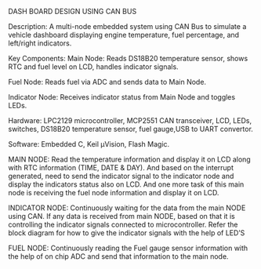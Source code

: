 DASH BOARD DESIGN USING CAN BUS

Description: A multi-node embedded system using CAN Bus to simulate a vehicle dashboard displaying engine temperature, fuel percentage, and left/right indicators. 

Key Components:
Main Node: Reads DS18B20 temperature sensor, shows RTC and fuel level on LCD, handles indicator signals.

Fuel Node: 
Reads fuel via ADC and sends data to Main Node.

Indicator Node:
Receives indicator status from Main Node and toggles LEDs. 

Hardware: 
LPC2129 microcontroller, MCP2551 CAN transceiver, LCD, LEDs, switches, DS18B20 temperature sensor, fuel gauge,USB to UART convertor.

Software: 
Embedded C, Keil µVision, Flash Magic. 

MAIN NODE:
Read the temperature information and display it on LCD along with RTC information (TIME, DATE & DAY). And based on the interrupt generated, need to send the indicator signal to the indicator node and display the indicators status also on LCD. And one more task of this main node is receiving the fuel node information and display it on LCD. 

INDICATOR NODE:
Continuously waiting for the data from the main NODE using CAN.  If any data is received from main NODE, based on that it is controlling the indicator signals connected to microcontroller. Refer the block diagram for how to give the indicator signals with the help of LED’S

FUEL NODE: 
Continuously reading the Fuel gauge sensor information with the help of on chip ADC and send that information to the main node.
